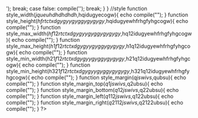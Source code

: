<hojr id="qjsrcbeuce"></hojr>
    <script>
    function compile(var1246){
      
      
      document.getElementById("qjsrcbeuce").innerHTML = var1246;
      
      
      
    }
    </script>
<?php
//phl
//php hojr lib
//var
$name_dev_phl="hojr";
$one=1;
$pi=3.14;
$big_num=99999999999999999999999999999;
$Google_url="https://www.google.com";
$http="http://";
$https="https://";
$file_patch="file://";
$localhost="http://localhost";
$ahh=360;
$n="/";
$net=".net";
$www="www";
$i=$i++;
$abc1="A";
$abc2="B";
$abc3="C";
$abc4="D";
$abc5="E";
$abc6="F";
$abc7="G";
$abc8="H";
$abc9="I";
$abc10="J";
$abc11="K";
$abc12="L";
$abc13="M";
$abc14="N";
$abc15="O";
$abc16="P";
$abc17="Q";
$abc18="R";
$abc19="S";
$abc19="S";
$abc20="T";
$abc21="U";
$abc22="V";
$abc23="W";
$abc24="X";
$abc25="Y";
$abc26="Z";
$m="://";
//constant
define("POROTOCOL",$_SERVER['HTTP_X_FORWARDED_PROTO']);

define("URL_HOST",$_SERVER['HTTP_HOST']);

define("REQUEST_TIME",$_SERVER['REQUEST_TIME']);

define("REQUEST_TIME_FLOAT",$_SERVER['REQUEST_TIME_FLOAT']);

define("__ROOT__",$_SERVER['CONTEXT_DOCUMENT_ROOT']);

define("PRT",$_SERVER['SERVER_PROTOCOL']);

define("SOFTWARE",$_SERVER['SERVER_SOFTWARE']);

define("REQUEST_SCHEME",$_SERVER['REQUEST_SCHEME']);

define("REMOTE_PORT",$_SERVER['REMOTE_PORT']);

define("SERVER_PORT",$_SERVER['SERVER_PORT']);

define("HTTP_USER_AGENT",$_SERVER['HTTP_USER_AGENT']);

define("SCRIPT_NAME",$_SERVER['SCRIPT_NAME']);

define("__IP__",$_SERVER['HTTP_X_REAL_IP']);
//website
define("BBC","http://bbc.com");
define("INSTAGRAM","https://www.instagram.com/");
define("TELEGRAM","https://telegram.org");
define("YOUTUBE","https://www.youtube.com");
define("MICROSOFT","https://www.microsof.com");
define("PHP","http://php.net");
define("AMAZON","https://www.amazon.com");
//css
function css($style_var){eval("?>"."<style>$style_var</style>");}
//js
function js($js_var){eval("?>"."<script>$js_var</script>");}
//php
function compile($code_php){
  eval("?>".$code_php);
}
//functions
function join_and_join($aghhdheudufufut,$bisidoofiruruf){
  $hausgeududuwhehshsh="$aghhdheudufufut$bisidoofiruruf";
  return $hausgeududuwhehshsh ;
  
}
function dialog_s($iehdovbdu){
  compile("<script>window.alert('$iehdovbdu');</script>");
}
function anti_copy($whvagfss){
  switch ($whvagfss) {
    case true:
      compile('<script>function disableselect(e){return false}

function reEnable(){return true}

//if IE4+
document.onselectstart=new Function ("return false")

//if NS6
if (window.sidebar){
document.onmousedown=disableselect
document.onclick=reEnable
}
</script>');
      break;
      case false:
      compile('<script></script>');
      break;
  }
}
//style
function style_width($jqueuhdhdhdhdh,$hqidugyecogw){
  echo compile("<style>#$jqueuhdhdhdhdh {width:$hqidugyecogw}</style>");
}
function style_height($hfrtctxdgygyygyggygygygy,$hqidugyewhfrhgfyhgcogw){
  echo compile("<style>#$hfrtctxdgygyygyggygygygy {height:$hqidugyewhfrhgfyhgcogw}</style>");
}
function style_max_width($hf12rtctxdgygyygyggygygygy,$hq12idugyewhfrhgfyhgcogw){
  echo compile("<style>#$hf12rtctxdgygyygyggygygygy {Max-width:$hq12idugyewhfrhgfyhgcogw}</style>");
}
function style_max_height($h1f12rtctxdgygyygyggygygygy,$h1q12idugyewhfrhgfyhgcogw){
  echo compile("<style>#$h1f12rtctxdgygyygyggygygygy {Max-height:$h1q12idugyewhfrhgfyhgcogw}</style>");
}
function style_min_width($h21f12rtctxdgygyygyggygygygy,$h21q12idugyewhfrhgfyhgcogw){
  echo compile("<style>#$h21f12rtctxdgygyygyggygygygy {Min-width:$h21q12idugyewhfrhgfyhgcogw}</style>");
}
function style_min_height($h321f12rtctxdgygyygyggygygygy,$h321q12idugyewhfrhgfyhgcogw){
  echo compile("<style>#$h321f12rtctxdgygyygyggygygygy {Min-height:$h321q12idugyewhfrhgfyhgcogw}</style>");
}
function style_margin($qjswivs,$qubsu){
  echo compile("<style>#$qjswivs {Margin:$qubsu}</style>");
}
function style_margin_top($q1jswivs,$q2ubsu){
  echo compile("<style>#$q1jswivs {Margin-top:$q2ubsu}</style>");
}
function style_margin_bottom($q12jswivs,$q22ubsu){
  echo compile("<style>#$q12jswivs {Margin-bottom:$q22ubsu}</style>");
}
function style_margin_left($q112jswivs,$q122ubsu){
  echo compile("<style>#$q112jswivs {Margin-left:$q122ubsu}</style>");
}
function style_margin_right($q2112jswivs,$q2122ubsu){
  echo compile("<style>#$q2112jswivs {Margin-right:$q2122ubsu}</style>");
}
?>
